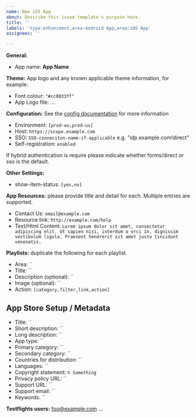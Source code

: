 ```yaml
---
name: New iOS App
about: Describe this issue template's purpose here.
title: ''
labels: 'type:enhancment,area:Android App,area:iOS App'
assignees: ''

---
```


**General:**
- App name: **App Name**

**Theme:**
App logo and any known applicable theme information, for example:
- Font colour: `"#cc0033ff"`
- App Logo file: ...

**Configuration:**
See the [config documentation][config] for more information
- Environment: `[prod-eu,prod-us]`
- Host: `https://scope.example.com`
- SSO: `SSO-conneciton-name-if-applicable` e.g. "idp.example.com!direct"
- Self-registration: `enabled`

If hybrid authentication is require please indicate whether forms/direct or sso is the default.

**Other Settings:**
- show-item-status: `[yes,no]`

**App Resources:** please provide title and detail for each.  Multiple entries are supported.
- Contact Us: `email@example.com`
- Resource link: `http://example.com/help`
- Text/Html Content:  `Lorem ipsum dolor sit amet, consectetur adipiscing elit. Ut sapien nisi, interdum a orci in, dignissim vestibulum ligula. Praesent hendrerit sit amet justo tincidunt venenatis.`

**Playlists:** duplicate the following for each playlist.
- Area: ``
- Title: ``
- Description (optional): ``
- Image (optional): ``
- Action: `[category,filter,link,action]`

## App Store Setup / Metadata
- Title: ``
- Short description: ``
- Long description: ``
- App type: ``
- Primary category: ``
- Secondary category: ``
- Countries for distribution: ``
- Languages: ``
- Copyright statement: `© Something`
- Privacy policy URL: ``
- Support URL: ``
- Support email: ``
- Keywords: ``

**Testflights users:**
foo@example.com
...

[config]: https://github.com/cm-dev/agylia-for-ios/blob/master/docs/app-configs.md
